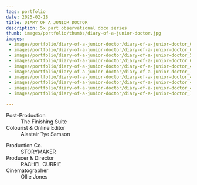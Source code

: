 ```yaml
---
tags: portfolio
date: 2025-02-18
title: DIARY OF A JUNIOR DOCTOR
description: 5x part observational doco series
thumb: images/portfolio/thumbs/diary-of-a-junior-doctor.jpg
images:
 - images/portfolio/diary-of-a-junior-doctor/diary-of-a-junior-doctor_06.jpg
 - images/portfolio/diary-of-a-junior-doctor/diary-of-a-junior-doctor_03.jpg
 - images/portfolio/diary-of-a-junior-doctor/diary-of-a-junior-doctor_58.jpg
 - images/portfolio/diary-of-a-junior-doctor/diary-of-a-junior-doctor_60.jpg
 - images/portfolio/diary-of-a-junior-doctor/diary-of-a-junior-doctor_49.jpg
 - images/portfolio/diary-of-a-junior-doctor/diary-of-a-junior-doctor_79.jpg
 - images/portfolio/diary-of-a-junior-doctor/diary-of-a-junior-doctor_44.jpg
 - images/portfolio/diary-of-a-junior-doctor/diary-of-a-junior-doctor_48.jpg
 - images/portfolio/diary-of-a-junior-doctor/diary-of-a-junior-doctor_41.jpg
 - images/portfolio/diary-of-a-junior-doctor/diary-of-a-junior-doctor_75.jpg

---
```


<dl>
  <dt>Post-Production</dt>
  <dd>The Finishing Suite</dd>

  <dt>Colourist & Online Editor</dt>
  <dd>Alastair Tye Samson</dd>
</dl>

<dl>
  <dt>Production Co.</dt>
  <dd>STORYMAKER</dd>

  <dt>Producer & Director</dt>
  <dd>RACHEL CURRIE</dd>

  <dt>Cinematographer</dt>
  <dd>Ollie Jones</dd>
</dl>
